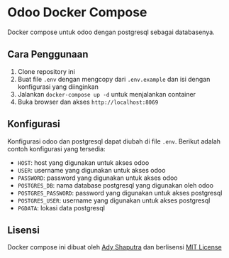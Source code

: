 # Odoo Docker Compose

Docker compose untuk odoo dengan postgresql sebagai databasenya.

## Cara Penggunaan

1. Clone repository ini
2. Buat file `.env` dengan mengcopy dari `.env.example` dan isi dengan konfigurasi yang diinginkan
3. Jalankan `docker-compose up -d` untuk menjalankan container
4. Buka browser dan akses `http://localhost:8069`

## Konfigurasi

Konfigurasi odoo dan postgresql dapat diubah di file `.env`. Berikut adalah contoh konfigurasi yang tersedia:

* `HOST`: host yang digunakan untuk akses odoo
* `USER`: username yang digunakan untuk akses odoo
* `PASSWORD`: password yang digunakan untuk akses odoo
* `POSTGRES_DB`: nama database postgresql yang digunakan oleh odoo
* `POSTGRES_PASSWORD`: password yang digunakan untuk akses postgresql
* `POSTGRES_USER`: username yang digunakan untuk akses postgresql
* `PGDATA`: lokasi data postgresql

## Lisensi

Docker compose ini dibuat oleh [Ady Shaputra](https://github.com/adysaputra) dan berlisensi [MIT License](https://github.com/adysaputra/odoo-docker-compose/blob/master/LICENSE)
